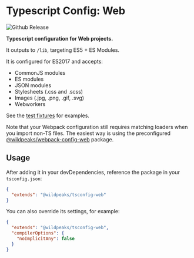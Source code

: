 # Typescript Config: Web

![Github Release](https://img.shields.io/github/v/release/wildpeaks/packages-typescript-config.svg?label=Release&logo=github&logoColor=eceff4&colorA=4c566a&colorB=11abfb)

**Typescript configuration for Web projects.**


It outputs to `/lib`, targeting ES5 + ES Modules.

It is configured for ES2017 and accepts:
 - CommonJS modules
 - ES modules
 - JSON modules
 - Stylesheets (.css and .scss)
 - Images (.jpg, .png, .gif, .svg)
 - Webworkers

See the [test fixtures](https://github.com/wildpeaks/packages-typescript-config/tree/master/test/web) for examples.

Note that your Webpack configuration still requires matching loaders when you import non-TS files.
The easiest way is using the preconfigured [@wildpeaks/webpack-config-web](https://www.npmjs.com/package/@wildpeaks/webpack-config-web) package.


## Usage

After adding it in your devDependencies, reference the package in your `tsconfig.json`:
````json
{
  "extends": "@wildpeaks/tsconfig-web"
}
````

You can also override its settings, for example:
````json
{
  "extends": "@wildpeaks/tsconfig-web",
  "compilerOptions": {
    "noImplicitAny": false
  }
}
````
